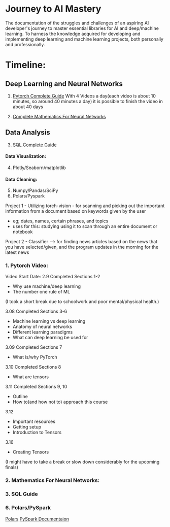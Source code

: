 # Journey to AI Mastery
The documentation of the struggles and challenges of an aspiring AI developer's journey to master essential libraries for AI and deep/machine learning. To harness the knowledge acquired for developing and implementing deep learning and machine learning projects, both personally and professionally.  

# Timeline:
## Deep Learning and Neural Networks
1. [Pytorch Complete Guide](https://www.youtube.com/watch?v=Z_ikDlimN6A&t=2364s&pp=ygUHcHl0b3JjaA%3D%3D)
With 4 Videos a day(each video is about 10 minutes, so around 40 minutes a day) it is possible to finish the video in about 40 days

2. [Complete Mathematics For Neural Networks](https://www.youtube.com/watch?v=Ixl3nykKG9M&t=1s&pp=ygUhY29tcGxldGUgbWF0aCBmb3IgbmV1cmFsIG5ldHdvcmtz)

## Data Analysis
3. [SQL Complete Guide](https://www.youtube.com/watch?v=HXV3zeQKqGY)

#### Data Visualization:
4. Plotly/Seaborn/matplotlib

#### Data Cleaning:
5. Numpy/Pandas/SciPy
6. Polars/Pyspark


Project 1 - Utilizing torch-vision - for scanning and picking out the important information from a document based on keywords given by the user
- eg; dates, names, certain phrases, and topics
- uses for this: studying using it to scan through an entire document or notebook

Project 2 - Classifier --> for finding news articles based on the news that you have selected/given, and the program updates in the morning for the latest news


### 1. Pytorch Video:

Video Start Date: 2.9
Completed Sections 1-2
- Why use machine/deep learning
- The number one rule of ML

(I took a short break due to schoolwork and poor mental/physical health.)

3.08
Completed Sections 3-6
- Machine learning vs deep learning
- Anatomy of neural networks
- Different learning paradigms
- What can deep learning be used for

3.09
Completed Sections 7
- What is/why PyTorch

3.10
Completed Sections 8
- What are tensors

3.11
Completed Sections 9, 10
- Outline
- How to(and how not to) approach this course

3.12
- Important resources
- Getting setup
- Introduction to Tensors

3.16
- Creating Tensors


(I might have to take a break or slow down considerably for the upcoming finals)


### 2. Mathematics For Neural Networks:



### 3. SQL Guide


### 6. Polars/PySpark
[Polars](https://realpython.com/polars-python/)
[PySpark Documentaion](https://domino.ai/data-science-dictionary/pyspark)

















